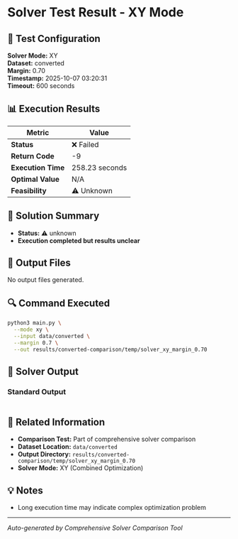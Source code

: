 # Solver Test Result - XY Mode

## 🔧 Test Configuration

**Solver Mode:** XY  
**Dataset:** converted  
**Margin:** 0.70  
**Timestamp:** 2025-10-07 03:20:31  
**Timeout:** 600 seconds  

## 📊 Execution Results

| Metric | Value |
|--------|-------|
| **Status** | ❌ Failed |
| **Return Code** | -9 |
| **Execution Time** | 258.23 seconds |
| **Optimal Value** | N/A |
| **Feasibility** | ⚠️ Unknown |

## 🎯 Solution Summary

- **Status:** ⚠️ unknown
- **Execution completed but results unclear**


## 📁 Output Files

No output files generated.


## 🔍 Command Executed

```bash
python3 main.py \
  --mode xy \
  --input data/converted \
  --margin 0.7 \
  --out results/converted-comparison/temp/solver_xy_margin_0.70
```

## 📝 Solver Output

### Standard Output
```

```

## 🔗 Related Information

- **Comparison Test:** Part of comprehensive solver comparison
- **Dataset Location:** `data/converted`
- **Output Directory:** `results/converted-comparison/temp/solver_xy_margin_0.70`
- **Solver Mode:** XY (Combined Optimization)

## 💡 Notes

- Long execution time may indicate complex optimization problem

---

*Auto-generated by Comprehensive Solver Comparison Tool*